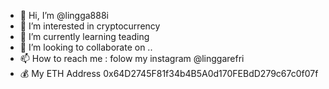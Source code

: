 - 👋 Hi, I’m @lingga888i
- 👀 I’m interested in cryptocurrency
- 🌱 I’m currently learning teading
- 💞️ I’m looking to collaborate on ..
- 📫 How to reach me : folow my instagram @linggarefri
- 💰 My ETH Address 0x64D2745F81f34b4B5A0d170FEBdD279c67c0f07f

<!---
lingga888i/lingga888i is a ✨ special ✨ repository because its `README.md` (this file) appears on your GitHub profile.
You can click the Preview link to take a look at your changes.
--->

